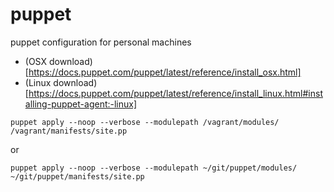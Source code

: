# puppet
puppet configuration for personal machines


* (OSX download)[https://docs.puppet.com/puppet/latest/reference/install_osx.html]
* (Linux download)[https://docs.puppet.com/puppet/latest/reference/install_linux.html#installing-puppet-agent:-linux]

```
puppet apply --noop --verbose --modulepath /vagrant/modules/ /vagrant/manifests/site.pp
```

or

```
puppet apply --noop --verbose --modulepath ~/git/puppet/modules/ ~/git/puppet/manifests/site.pp
```